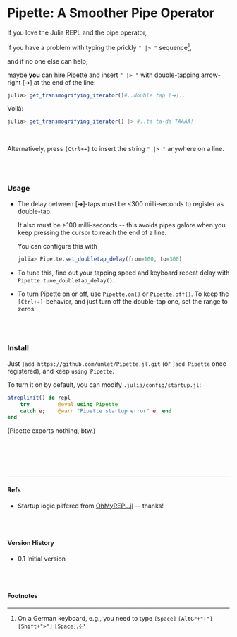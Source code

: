 # Pipette: A Smoother Pipe Operator

If you love the Julia REPL and the pipe operator,

if you have a problem with typing the prickly `" |> "` sequence[^1],

and if no one else can help,

maybe **you** can hire Pipette and insert `" |> "` with double-tapping arrow-right [➔] at the end of the line:

```julia
julia> get_transmogrifying_iterator()#..double tap [➔]..
```
Voilà:
```julia
julia> get_transmogrifying_iterator() |> #..ta ta-da TAAAA!
```

<br>

Alternatively, press `[Ctrl+➔]` to insert the string `" |> "` anywhere on a line.

<br>
<br>



### Usage

- The delay between [➔]-taps must be <300 milli-seconds to register as double-tap.

  It also must be >100 milli-seconds -- this avoids pipes galore when you keep pressing the cursor to reach the end of a line.

  You can configure this with
  ```julia
  julia> Pipette.set_doubletap_delay(from=100, to=300)
  ```

- To tune this, find out your tapping speed and keyboard repeat delay with `Pipette.tune_doubletap_delay()`.

- To turn Pipette on or off, use `Pipette.on()` or `Pipette.off()`. To keep the `[Ctrl+➔]`-behavior, and just turn off the double-tap one, set the range to zeros.

<br>
<br>



### Install

Just `]add https://github.com/umlet/Pipette.jl.git` (or `]add Pipette` once registered), and keep `using Pipette`.

To turn it on by default, you can modify `.julia/config/startup.jl`:

```julia
atreplinit() do repl
    try         @eval using Pipette  
    catch e;    @warn "Pipette startup error" e  end
end
```

(Pipette exports nothing, btw.)

<br>
<br>
<br>
<br>



---
#### Refs

- Startup logic pilfered from [OhMyREPL.jl](https://github.com/KristofferC/OhMyREPL.jl) -- thanks!

<br>
<br>



#### Version History
- 0.1 Initial version

<br>
<br>



#### Footnotes
[^1]: On a German keyboard, e.g., you need to type `[Space]` `[AltGr+"|"]` `[Shift+">"]` `[Space]`.



<!-- alt repr of cursor:
[🡲] -->

